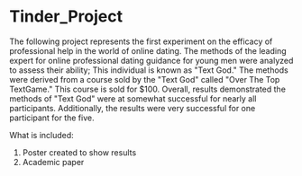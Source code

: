 # Tinder_Project

The following project represents the first experiment on the efficacy of professional help in the world of online dating. 
The methods of the leading expert for online professional dating guidance for young men were analyzed to assess their ability; This individual is known as "Text God."
The methods were derived from a course sold by the "Text God" called "Over The Top TextGame." This course is sold for $100. 
Overall, results demonstrated the methods of "Text God" were at somewhat successful for nearly all participants.
Additionally, the results were very successful for one participant for the five.

What is included:

1. Poster created to show results
2. Academic paper

